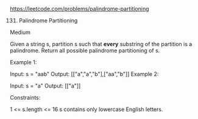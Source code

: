 https://leetcode.com/problems/palindrome-partitioning

131. Palindrome Partitioning

Medium

Given a string s, partition s such that **every** substring of the partition is a
palindrome. Return all possible palindrome partitioning of s.



Example 1:

Input: s = "aab"
Output: [["a","a","b"],["aa","b"]]
Example 2:

Input: s = "a"
Output: [["a"]]


Constraints:

1 <= s.length <= 16
s contains only lowercase English letters.